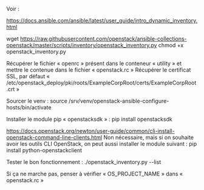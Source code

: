 Voir :

https://docs.ansible.com/ansible/latest/user_guide/intro_dynamic_inventory.html

wget https://raw.githubusercontent.com/openstack/ansible-collections-openstack/master/scripts/inventory/openstack_inventory.py
chmod +x openstack_inventory.py

Récupérer le fichier « openrc » présent dans le conteneur « utility » et mettre le contenue dans le fichier « openstack.rc »
Récupérer le certificat SSL, par défaut « /etc/openstack_deploy/pki/roots/ExampleCorpRoot/certs/ExampleCorpRoot.crt »

Sourcer le venv :
source /srv/venv/openstack-ansible-configure-hosts/bin/activate

Installer le module pip « openstacksdk » :
pip install openstacksdk

https://docs.openstack.org/newton/user-guide/common/cli-install-openstack-command-line-clients.html
Non nécessaire, mais si on souhaite avoir les outils CLI OpenStack, on peut aussi installer le module suivant :
pip install python-openstackclient

Tester le bon fonctionnement :
./openstack_inventory.py --list

Si ça ne marche pas, penser à vérifier « OS_PROJECT_NAME » dans « openstack.rc »
